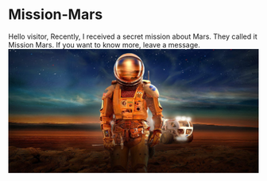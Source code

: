 # Mission-Mars
Hello visitor,
Recently, I received a secret mission about Mars.
They called it Mission Mars.
If you want to know more, leave a message.
![image](http://github.com/louis-rich/Mission-Mars/raw/master/mission-mars-e1528241593215.jpg)
